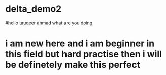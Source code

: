 # delta_demo2
#hello tauqeer ahmad what are you doing 
#  i am new here and i am beginner in this field but hard practise then i will be definetely make this perfect 

